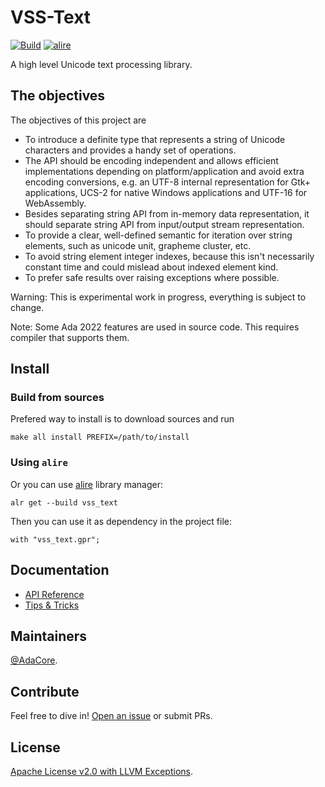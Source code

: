 # VSS-Text

[![Build](https://github.com/AdaCore/vss-text/actions/workflows/main.yml/badge.svg)](https://github.com/AdaCore/vss-text/actions/workflows/main.yml)
[![alire](https://img.shields.io/endpoint?url=https://alire.ada.dev/badges/vss-text.json)](https://alire.ada.dev/crates/vss-text.html)

A high level Unicode text processing library.

## The objectives

The objectives of this project are

* To introduce a definite type that represents a string of Unicode characters
  and provides a handy set of operations.
* The API should be encoding independent and allows efficient implementations
  depending on platform/application and avoid extra encoding conversions, e.g.
  an UTF-8 internal representation for Gtk+ applications, UCS-2 for native
  Windows applications and UTF-16 for WebAssembly.
* Besides separating string API from in-memory data representation, it should
  separate string API from input/output stream representation.
* To provide a clear, well-defined semantic for iteration over string
  elements, such as unicode unit, grapheme cluster, etc.
* To avoid string element integer indexes, because this isn't necessarily
  constant time and could mislead about indexed element kind.
* To prefer safe results over raising exceptions where possible.

Warning: This is experimental work in progress, everything is subject to
change.

Note: Some Ada 2022 features are used in source code. This requires compiler
that supports them.

## Install

### Build from sources
Prefered way to install is to download sources and run

    make all install PREFIX=/path/to/install

### Using `alire`
Or you can use [alire](https://alire.ada.dev/) library manager:

    alr get --build vss_text

Then you can use it as dependency in the project file:

    with "vss_text.gpr";

## Documentation

* [API Reference](https://adacore.github.io/VSS/)
* [Tips & Tricks](docs/Tips_and_Tricks.md)

## Maintainers

[@AdaCore](https://adacore.com/).

## Contribute

Feel free to dive in!
[Open an issue](https://github.com/AdaCore/vss-text/issues/new)
or submit PRs.

## License

[Apache License v2.0 with LLVM Exceptions](LICENSE.txt).
